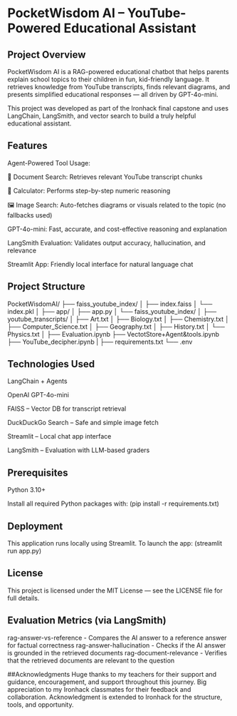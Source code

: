 # PocketWisdom AI – YouTube-Powered Educational Assistant


## Project Overview
PocketWisdom AI is a RAG-powered educational chatbot that helps parents explain school topics to their children in fun, kid-friendly language. It retrieves knowledge from YouTube transcripts, finds relevant diagrams, and presents simplified educational responses — all driven by GPT-4o-mini.

This project was developed as part of the Ironhack final capstone and uses LangChain, LangSmith, and vector search to build a truly helpful educational assistant.

## Features
Agent-Powered Tool Usage:

🧾 Document Search: Retrieves relevant YouTube transcript chunks

🧮 Calculator: Performs step-by-step numeric reasoning

🖼️ Image Search: Auto-fetches diagrams or visuals related to the topic (no fallbacks used)

GPT-4o-mini: Fast, accurate, and cost-effective reasoning and explanation

LangSmith Evaluation: Validates output accuracy, hallucination, and relevance

Streamlit App: Friendly local interface for natural language chat

## Project Structure
PocketWisdomAI/
├── faiss_youtube_index/
│   ├── index.faiss
│   └── index.pkl
│
├── app/
│   ├── app.py
│   └── faiss_youtube_index/
│
├── youtube_transcripts/
│   ├── Art.txt
│   ├── Biology.txt
│   ├── Chemistry.txt
│   ├── Computer_Science.txt
│   ├── Geography.txt
│   ├── History.txt
│   └── Physics.txt
│
├── Evaluation.ipynb
├── VectotStore+Agent&tools.ipynb
├── YouTube_decipher.ipynb
|
├── requirements.txt
└── .env

## Technologies Used
LangChain + Agents

OpenAI GPT-4o-mini

FAISS – Vector DB for transcript retrieval

DuckDuckGo Search – Safe and simple image fetch

Streamlit – Local chat app interface

LangSmith – Evaluation with LLM-based graders

## Prerequisites
Python 3.10+

Install all required Python packages with: (pip install -r requirements.txt)

## Deployment
This application runs locally using Streamlit.
To launch the app: (streamlit run app.py)

## License
This project is licensed under the MIT License — see the LICENSE file for full details.

## Evaluation Metrics (via LangSmith)
rag-answer-vs-reference	  - Compares the AI answer to a reference answer for factual correctness
rag-answer-hallucination	- Checks if the AI answer is grounded in the retrieved documents
rag-document-relevance	  - Verifies that the retrieved documents are relevant to the question

 ##Acknowledgments
  Huge thanks to my teachers for their support and guidance, encouragement, and support throughout this journey.
  Big appreciation to my Ironhack classmates for their feedback and collaboration.
  Acknowledgment is extended to Ironhack for the structure, tools, and opportunity.

